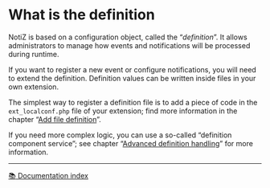 # What is the definition

NotiZ is based on a configuration object, called the “*definition*”. It allows 
administrators to manage how events and notifications will be processed during 
runtime.

If you want to register a new event or configure notifications, you will need to 
extend the definition. Definition values can be written inside files in your own 
extension. 

The simplest way to register a definition file is to add a piece of code in
the `ext_localconf.php` file of your extension; find more information in the 
chapter “[Add file definition](Add-file-definition.md)”.

If you need more complex logic, you can use a so-called “definition component 
service”; see chapter 
“[Advanced definition handling](Advanced-definition-handling.md)” for more 
information. 

---

[:books: Documentation index](../../README.md)
